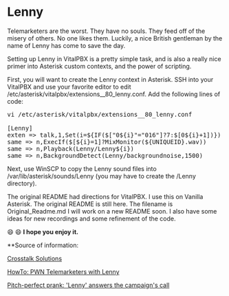 # Lenny
Telemarketers are the worst. They have no souls. They feed off of the misery of others. No one likes them. Luckily, a nice British gentleman by the name of Lenny has come to save the day.

Setting up Lenny in VitalPBX is a pretty simple task, and is also a really nice primer into Asterisk custom contexts, and the power of scripting.

First, you will want to create the Lenny context in Asterisk. SSH into your VitalPBX and use your favorite editor to edit /etc/asterisk/vitalpbx/extensions__80_lenny.conf. Add the following lines of code:

<pre>
vi /etc/asterisk/vitalpbx/extensions__80_lenny.conf

[Lenny]
exten => talk,1,Set(i=${IF($["0${i}"="016"]?7:$[0${i}+1])})
same => n,ExecIf($[${i}=1]?MixMonitor(${UNIQUEID}.wav))
same => n,Playback(Lenny/Lenny${i})
same => n,BackgroundDetect(Lenny/backgroundnoise,1500)
</pre>

Next, use WinSCP to copy the Lenny sound files into /var/lib/asterisk/sounds/Lenny
(you may have to create the /Lenny directory).

The original README had directions for VitalPBX. I use this on Vanilla Asterisk. The original README is still here. The filename is Original_Readme.md 
I will work on a new README soon. I also have some ideas for new recordings and some refinement of the code. 

:smile: :smile: **I hope you enjoy it.**

**Source of information:

[Crosstalk Solutions](https://crosstalksolutions.com/howto-pwn-telemarketers-with-lenny/)

[HowTo: PWN Telemarketers with Lenny](https://www.youtube.com/watch?v=RRhRImp6kKQ)

[Pitch-perfect prank: 'Lenny' answers the campaign's call](https://ottawacitizen.com/news/local-news/pitch-perfect-prank-lenny-answers-the-politicians-call)
